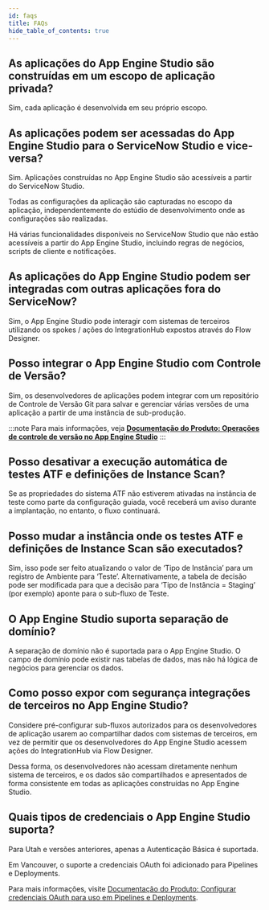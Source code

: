 ```yaml
---
id: faqs
title: FAQs
hide_table_of_contents: true
---
```


## As aplicações do App Engine Studio são construídas em um escopo de aplicação privada?
Sim, cada aplicação é desenvolvida em seu próprio escopo.

## As aplicações podem ser acessadas do App Engine Studio para o ServiceNow Studio e vice-versa?
Sim. Aplicações construídas no App Engine Studio são acessíveis a partir do ServiceNow Studio.

Todas as configurações da aplicação são capturadas no escopo da aplicação, independentemente do estúdio de desenvolvimento onde as configurações são realizadas.

Há várias funcionalidades disponíveis no ServiceNow Studio que não estão acessíveis a partir do App Engine Studio, incluindo regras de negócios, scripts de cliente e notificações.

## As aplicações do App Engine Studio podem ser integradas com outras aplicações fora do ServiceNow?
Sim, o App Engine Studio pode interagir com sistemas de terceiros utilizando os spokes / ações do IntegrationHub expostos através do Flow Designer.

## Posso integrar o App Engine Studio com Controle de Versão?
Sim, os desenvolvedores de aplicações podem integrar com um repositório de Controle de Versão Git para salvar e gerenciar várias versões de uma aplicação a partir de uma instância de sub-produção.

:::note
Para mais informações, veja **[Documentação do Produto: Operações de controle de versão no App Engine Studio](https://docs.servicenow.com/csh?topicname=source-control-operations.html&version=latest)**
:::

## Posso desativar a execução automática de testes ATF e definições de Instance Scan?
Se as propriedades do sistema ATF não estiverem ativadas na instância de teste como parte da configuração guiada, você receberá um aviso durante a implantação, no entanto, o fluxo continuará.

## Posso mudar a instância onde os testes ATF e definições de Instance Scan são executados?
Sim, isso pode ser feito atualizando o valor de ‘Tipo de Instância’ para um registro de Ambiente para ‘Teste’. Alternativamente, a tabela de decisão pode ser modificada para que a decisão para ‘Tipo de Instância = Staging’ (por exemplo) aponte para o sub-fluxo de Teste.

## O App Engine Studio suporta separação de domínio?
A separação de domínio não é suportada para o App Engine Studio. O campo de domínio pode existir nas tabelas de dados, mas não há lógica de negócios para gerenciar os dados.

## Como posso expor com segurança integrações de terceiros no App Engine Studio?
Considere pré-configurar sub-fluxos autorizados para os desenvolvedores de aplicação usarem ao compartilhar dados com sistemas de terceiros, em vez de permitir que os desenvolvedores do App Engine Studio acessem ações do IntegrationHub via Flow Designer.

Dessa forma, os desenvolvedores não acessam diretamente nenhum sistema de terceiros, e os dados são compartilhados e apresentados de forma consistente em todas as aplicações construídas no App Engine Studio.

## Quais tipos de credenciais o App Engine Studio suporta?
Para Utah e versões anteriores, apenas a Autenticação Básica é suportada.

Em Vancouver, o suporte a credenciais OAuth foi adicionado para Pipelines e Deployments.

Para mais informações, visite [Documentação do Produto: Configurar credenciais OAuth para uso em Pipelines e Deployments](https://docs.servicenow.com/csh?topicname=configure-oauth-credentials-pipelines-deployments.html&version=latest).
